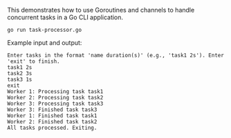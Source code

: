 This demonstrates how to use Goroutines and channels to handle concurrent tasks in a Go CLI application.


```
go run task-processor.go
```

Example input and output:

```
Enter tasks in the format 'name duration(s)' (e.g., 'task1 2s'). Enter 'exit' to finish.
task1 2s
task2 3s
task3 1s
exit
Worker 1: Processing task task1
Worker 2: Processing task task2
Worker 3: Processing task task3
Worker 3: Finished task task3
Worker 1: Finished task task1
Worker 2: Finished task task2
All tasks processed. Exiting.
```

 
